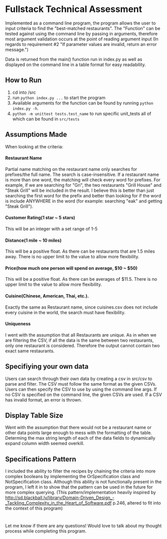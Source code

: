 # Fullstack Technical Assessment


Implemented as a command line program, the program allows the user to input criteria to find the "best-matched restaurants". The "Function" can be tested against using the command line by passing in arguments, therefore most argument validation occurs at the point of reading argument input (In regards to requirement #2 "If parameter values are invalid, return an error message.")

Data is returned from the main() function run in index.py as well as displayed on the command line in a table format for easy readability.

## How to Run

1. cd into /src
2. run `python index.py ...` to start the program
3. Available arguments for the function can be found by running `python index.py -h`.
4. `python -m unittest tests.test_name` to run specific unit_tests all of which can be found in `src/tests`
 
 
## Assumptions Made
When looking at the criteria:
#### Restaurant Name
Partial name matching on the restaurant name only searches for prefixes/the full name. The search is case-insensitive. If a restaurant name is more than one word, the matching will check every word for prefixes. For example, if we are searching for "Gri", the two restaurants "Grill House" and "Steak Grill" will be included in the result. I believe this is better than just searching the first word for the prefix and better than looking for if the word is include ANYWHERE in the word (for example: searching "eak" and getting "Steak Grill").

#### Customer Rating(1 star ~ 5 stars)
This will be an integer with a set range of 1-5

#### Distance(1 mile ~ 10 miles)
This will be a positive float. As there can be restaurants that are 1.5 miles away. There is no upper limit to the value to allow more flexibility.

#### Price(how much one person will spend on average, $10 ~ $50)
This will be a positive float. As there can be averages of $11.5. There is no upper limit to the value to allow more flexibility.

#### Cuisine(Chinese, American, Thai, etc.).
Exactly the same as Restaurant name, since cuisines.csv does not include every cuisine in the world, the search must have flexibility.

#### Uniqueness
I went with the assumption that all Restaurants are unique. As in when we are filtering the CSV, if all the data is the same between two restaurants, only one restaurant is considered. Therefore the output cannot contain two exact same restaurants.

## Specifiying your own data
Users can search through their own data by creating a csv in src/csv to parse and filter. The CSV must follow the same format as the given CSVs. Users can then specify the CSV to use by using the command line args. If no CSV is specified on the command line, the given CSVs are used. If a CSV has invalid format, an error is thrown.

## Display Table Size
Went with the assumption that there would not be a restaurant name or other data points large enough to mess with the formatting of the table. Determing the max string length of each of the data fields to dynamically expand column width seemed overkill.

## Specifications Pattern
I included the ability to filter the recipes by chaining the criteria into more complex booleans by implementing the OrSpecification class and NotSpecification class. Although this ability is not functionally present in the program, I left it in to show that the pattern can be used in the future for more complex querying.
(This pattern/implementation heavily inspired by http://sd.blackball.lv/library/Domain-Driven_Design_-_Tackling_Complexity_in_the_Heart_of_Software.pdf p.246, altered to fit into the context of this program)

#
Let me know if there are any questions! Would love to talk about my thought process while completing this program.
